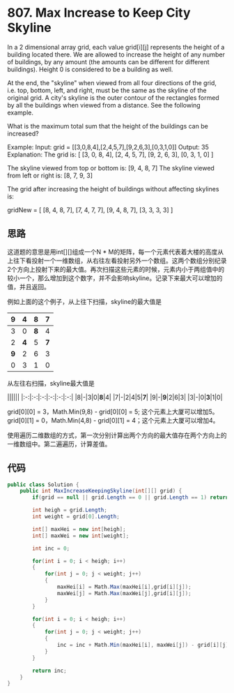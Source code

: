 # 807. Max Increase to Keep City Skyline

In a 2 dimensional array grid, each value grid[i][j] represents the height of a building located there. We are allowed to increase the height of any number of buildings, by any amount (the amounts can be different for different buildings). Height 0 is considered to be a building as well.

At the end, the "skyline" when viewed from all four directions of the grid, i.e. top, bottom, left, and right, must be the same as the skyline of the original grid. A city's skyline is the outer contour of the rectangles formed by all the buildings when viewed from a distance. See the following example.

What is the maximum total sum that the height of the buildings can be increased?

Example:
Input: grid = [[3,0,8,4],[2,4,5,7],[9,2,6,3],[0,3,1,0]]
Output: 35
Explanation:
The grid is:
[ [3, 0, 8, 4],
  [2, 4, 5, 7],
  [9, 2, 6, 3],
  [0, 3, 1, 0] ]

The skyline viewed from top or bottom is: [9, 4, 8, 7]
The skyline viewed from left or right is: [8, 7, 9, 3]

The grid after increasing the height of buildings without affecting skylines is:

gridNew = [ [8, 4, 8, 7],
            [7, 4, 7, 7],
            [9, 4, 8, 7],
            [3, 3, 3, 3] ]

## 思路

这道题的意思是用int[][]组成一个N * M的矩阵，每一个元素代表着大楼的高度从上往下看投射一个一维数组，从右往左看投射另外一个数组。这两个数组分别纪录2个方向上投射下来的最大值。再次扫描这些元素的时候，元素内小于两组值中的较小一个，那么增加到这个数字，并不会影响skyline。记录下来最大可以增加的值，并且返回。

例如上面的这个例子，从上往下扫描，skyline的最大值是

|9|4|8|7|
|:-:|:-:|:-:|:-:|
|3|0|**8**|4|
|2|**4**|5|**7**|
|**9**|2|6|3|
|0|3|1|0|

从左往右扫描，skyline最大值是

||||||
|:-:|:-:|:-:|:-:|:-:|:-:|
|8|-|3|0|**8**|4|
|7|-|2|4|5|**7**|
|9|-|**9**|2|6|3|
|3|-|0|**3**|1|0|

grid[0][0] = 3，Math.Min(9,8) - grid[0][0] = 5; 这个元素上大厦可以增加5。 grid[0][1] = 0，Math.Min(4,8) - grid[0][1] = 4；这个元素上大厦可以增加4。

使用遍历二维数组的方式，第一次分别计算出两个方向的最大值存在两个方向上的一维数组中。第二遍遍历，计算差值。

## 代码

``` csharp
public class Solution {
    public int MaxIncreaseKeepingSkyline(int[][] grid) {
        if(grid == null || grid.Length == 0 || grid.Length == 1) return 0;

        int heigh = grid.Length;
        int weight = grid[0].Length;

        int[] maxHei = new int[heigh];
        int[] maxWei = new int[weight];

        int inc = 0;

        for(int i = 0; i < heigh; i++)
        {
            for(int j = 0; j < weight; j++)
            {
                maxHei[i] = Math.Max(maxHei[i],grid[i][j]);
                maxWei[j] = Math.Max(maxWei[j],grid[i][j]);
            }
        }

        for(int i = 0; i < heigh; i++)
        {
            for(int j = 0; j < weight; j++)
            {
                inc = inc + Math.Min(maxHei[i], maxWei[j]) - grid[i][j];
            }
        }

        return inc;
    }
}
```
